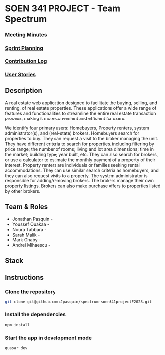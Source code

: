 # SOEN 341 PROJECT - Team Spectrum
### [Meeting Minutes](https://docs.google.com/document/d/1fAs3DRg0vzcju0SPYCO5jQVp3JQgr2mX9F3wEzdK4c8/edit?usp=sharing)
### [Sprint Planning]()
### [Contribution Log](https://docs.google.com/document/d/14Vl4Anu5Lk7ZvlzS5H4oGLovtiyfDHwU7j5zh7lyEos/edit?usp=sharing)
### [User Stories](https://docs.google.com/document/d/1C_qaazkOoA4voUydYpOeJQQqoFUSTETEa56SImrKguc/edit?usp=sharing)

## Description
A real estate web application designed to facilitate the buying, selling, and renting, of real estate properties. These applications offer a wide range of features and functionalities to streamline the entire real estate transaction process, making it more convenient and efficient for users. 

We identify four primary users: Homebuyers, Property renters,  system administrator(s), and (real-state) brokers. Homebuyers search for properties to buy.  They can request a visit to the broker managing the unit.  They have different criteria to search for properties, including filtering by price range; the number of rooms; living and lot area dimensions; time in the market; building type; year built, etc.  They can also search for brokers, or use a calculator to estimate the monthly payment of a property of their interest.  Property renters are individuals or families seeking rental accommodations.  They can use similar search criteria as homebuyers, and they can also request visits to a property.
The system administrator is responsible for adding/removing brokers.  The brokers manage their own property listings.  Brokers can also make purchase offers to properties listed by other brokers.

## Team & Roles

* Jonathan Pasquin - 
* Youssef Ouakaa -
* Noura Tabbara -
* Sarah Malik -
* Mark Ghaby -
* Andrei Mihaescu -

## Stack

## Instructions
### Clone the repository
```bash
git clone git@github.com:Jpasquin/spectrum-soen341projectF2023.git
```
### Install the dependencies
```bash
npm install
```
### Start the app in development mode
```bash
quasar dev
```


